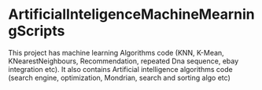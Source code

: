 # ArtificialInteligenceMachineMearningScripts
This project has machine learning Algorithms code (KNN, K-Mean, KNearestNeighbours, Recommendation, repeated Dna sequence, ebay integration etc). It also contains Artificial intelligence algorithms code (search engine, optimization, Mondrian, search and sorting algo etc)
